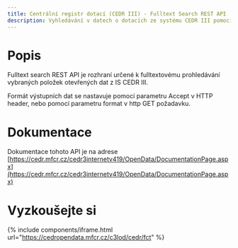 ```yaml
---
title: Centrální registr dotací (CEDR III) - Fulltext Search REST API
description: Vyhledávání v datech o dotacích ze systému CEDR III pomocí webového formuláře i REST API.
---
```


# Popis
Fulltext search REST API je rozhraní určené k fulltextovému prohledávání vybraných položek otevřených dat z IS CEDR III.

Formát výstupních dat se nastavuje pomocí parametru Accept v HTTP header, nebo pomocí parametru format v http GET požadavku.

# Dokumentace

Dokumentace tohoto API je na adrese [https://cedr.mfcr.cz/cedr3internetv419/OpenData/DocumentationPage.aspx](https://cedr.mfcr.cz/cedr3internetv419/OpenData/DocumentationPage.aspx)  

# Vyzkoušejte si
{% include components/iframe.html url="https://cedropendata.mfcr.cz/c3lod/cedr/fct" %}
